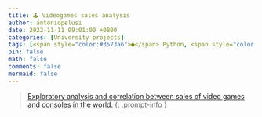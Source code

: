 ```yaml
---
title: 🕹️ Videogames sales analysis
author: antoniopelusi
date: 2022-11-11 09:01:00 +0800
categories: [University projects]
tags: [<span style="color:#3573a6">●</span> Python, <span style="color:#da5b0c">●</span> Jupyter Notebook]
pin: false
math: false
comments: false
mermaid: false
---
```


[GithubLink]: https://github.com/antoniopelusi/videogames-sales-analysis

> [Exploratory analysis and correlation between sales of video games and consoles in the world.][GithubLink]
{: .prompt-info }